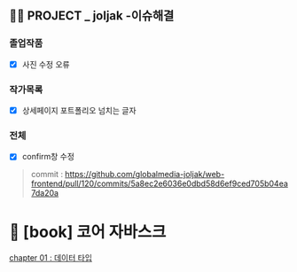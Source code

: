 ## 👩‍🎓 PROJECT _ joljak -이슈해결
### 졸업작품
- [x] 사진 수정 오류
### 작가목록
- [x] 상세페이지 포트폴리오 넘치는 글자

### 전체 
- [x] confirm창 수정

> commit : https://github.com/globalmedia-joljak/web-frontend/pull/120/commits/5a8ec2e6036e0dbd58d6ef9ced705b04ea7da20a



# 📖 [book] 코어 자바스크
[chapter 01 : 데이터 타입](https://velog.io/@gay0ung/%EB%8D%B0%EC%9D%B4%ED%84%B0-%ED%83%80%EC%9E%85)

